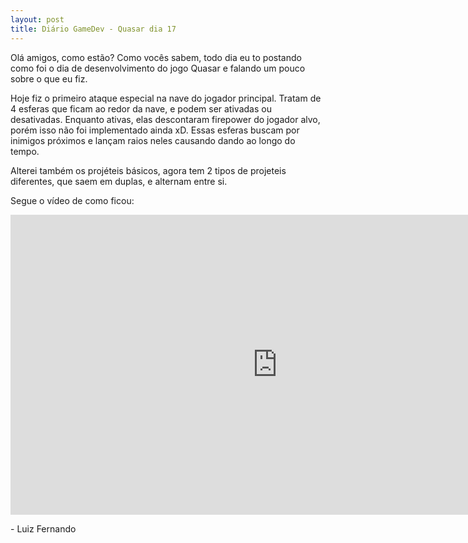 ```yaml
---
layout: post
title: Diário GameDev - Quasar dia 17
---
```


Olá amigos, como estão? Como vocês sabem, todo dia eu to postando como foi o dia de desenvolvimento do jogo Quasar e falando um pouco sobre o que eu fiz.

Hoje fiz o primeiro ataque especial na nave do jogador principal. Tratam de 4 esferas que ficam ao redor da nave, e podem ser ativadas ou desativadas. Enquanto ativas, elas descontaram firepower do jogador alvo, porém isso não foi implementado ainda xD. Essas esferas buscam por inimigos próximos e lançam raios neles causando dando ao longo do tempo. 

Alterei também os projéteis básicos, agora tem 2 tipos de projeteis diferentes, que saem em duplas, e alternam entre si.  


Segue o vídeo de como ficou:

<div class="videoWrapper">
  <iframe width="854" height="480" src="https://www.youtube.com/embed/ISzOZERa8o4" frameborder="0" allow="autoplay; encrypted-media" allowfullscreen></iframe>
</div>

<p class= "message"> - Luiz Fernando </p>
